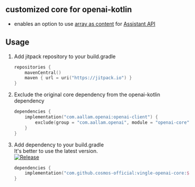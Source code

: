 ## customized core for openai-kotlin

- enables an option to
  use [array as content](https://platform.openai.com/docs/api-reference/messages/createMessage#messages-createmessage-content)
  for [Assistant API](https://platform.openai.com/docs/assistants/overview)

## Usage

1. Add jitpack repository to your build.gradle
    ```kotlin
    repositories {
        mavenCentral()
        maven { url = uri("https://jitpack.io") }
    }
    ```

2. Exclude the original core dependency from the openai-kotlin dependency
    ```kotlin
   dependencies {
        implementation("com.aallam.openai:openai-client") {
            exclude(group = "com.aallam.openai", module = "openai-core")
        }
   }
    ```
   
3. Add dependency to your build.gradle  
   It's better to use the latest version.  
   [![Release](https://jitpack.io/v/cosmos-official/vingle-openai-core.svg)](https://jitpack.io/#cosmos-official/vingle-openai-core)
    ```kotlin
    dependencies {
        implementation("com.github.cosmos-official:vingle-openai-core:${version}")
    }
    ```
